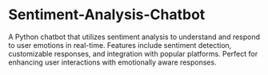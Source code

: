 # Sentiment-Analysis-Chatbot
 A Python chatbot that utilizes sentiment analysis to understand and respond to user emotions in real-time. Features include sentiment detection, customizable responses, and integration with popular platforms. Perfect for enhancing user interactions with emotionally aware responses.
